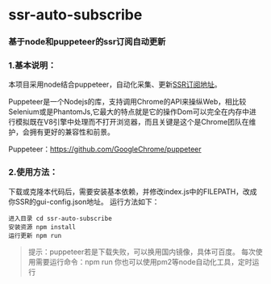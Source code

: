 # ssr-auto-subscribe
### 基于node和puppeteer的ssr订阅自动更新

### 1.基本说明：
本项目采用node结合puppeteer，自动化采集、更新[SSR订阅地址](https://www.ssrtool.com/tool/free_ssr)。

Puppeteer是一个Nodejs的库，支持调用Chrome的API来操纵Web，相比较Selenium或是PhantomJs,它最大的特点就是它的操作Dom可以完全在内存中进行模拟既在V8引擎中处理而不打开浏览器，而且关键是这个是Chrome团队在维护，会拥有更好的兼容性和前景。

Puppeteer：https://github.com/GoogleChrome/puppeteer

### 2.使用方法：
下载或克隆本代码后，需要安装基本依赖，并修改index.js中的FILEPATH，改成你SSR的gui-config.json地址。
运行方法如下：
```
进入目录 cd ssr-auto-subscribe
安装资源 npm install
运行更新 npm run
```
> 提示：puppeteer若是下载失败，可以换用国内镜像，具体可百度。
> 每次使用需要运行命令：npm run
> 你也可以使用pm2等node自动化工具，定时运行